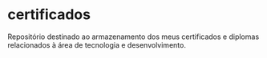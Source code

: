 # certificados
Repositório destinado ao armazenamento dos meus certificados e diplomas relacionados à área de tecnologia e desenvolvimento.
